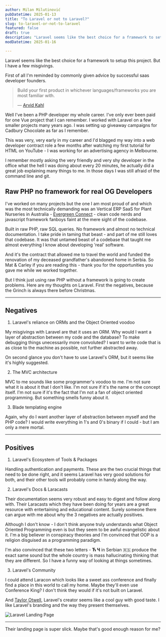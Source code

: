 ```yaml
---
author: Milan Milutinović
pubDatetime: 2025-01-13
title: "To Laravel or not to Laravel?"
slug: to-laravel-or-not-to-laravel
featured: false
draft: true
description: "Laravel seems like the best choice for a framework to setup this project. But I have a few misgivings."
modDatetime: 2025-01-16

---
```


Laravel seems like the best choice for a framework to setup this project. But I have a few misgivings.

First of all I'm reminded by commonly given advice by successful saas developer founders.

> Build your first product in whichever languages/frameworks you are most familiar with.
>
> &mdash;  <a href="https://www.amazon.com/Zero-Sold-Start-Bootstrapped-Business-ebook/dp/B08BWZS8VN" target="_blank">Arvid Kahl</a>

Well I've been a PHP developer my whole career. I've only ever been paid for one Vue project that I can remember. I worked with Laravel on a few smaller projects many years ago. I was setting up giveaway campaigns for Cadbury Chocolate as far as I remember. 

This was very, very early in my career and I'd blagged my way into a web developer contract role a few months after watching my first tutorial for HTML on YouTube - I was working for an advertising agency in Melbourne. 

I remember mostly asking the very friendly and very shy developer in the office what the hell I was doing about every 20 minutes, he actually did a great job explaining many things to me. In those days I was still afraid of the command line and git.

## Raw PHP no framework for real OG Developers

I've worked on many projects but the one I am most proud of and which was the most technically demanding was an Vertical ERP SaaS for Plant Nurseries in Australia - <a href="https://evergreenconnect.com.au" target="_blank">Evergreen Connect</a> - clean code nerds and javascript framework fanboys faint at the mere sight of the codebase. 

Built in raw PHP, raw SQL queries. No framework and almost no technical documentation. I take pride in taming that beast - and part of me still loves that codebase. It was that untamed beast of a codebase that taught me almost everything I know about developing 'real' software. 

And it's the contract that allowed me to travel the world and funded the renovation of my deceased grandfather's abandoned home in Serbia. So Mat & Carley if you are reading this - thank you for the opportunities you gave me while we worked together.

But I think just using raw PHP without a framework is going to create problems. Here are my thoughts on Laravel. First the negatives, because the Grinch is always there before Christmas.

---

## Negatives

1. Laravel's reliance on ORMs and the Object Oriented voodoo

My misgivings with Laravel are that it uses an ORM. Why would I want a layer of abstraction between my code and the database? To make debugging things unecessarily more convoluted? I want to write code that is as close to the machine as possible, not further abstracted away. 

On second glance you don't have to use Laravel's ORM, but it seems like it's highly suggested.

2. The MVC architecture

MVC to me sounds like some programmer's voodoo to me. I'm not sure what it is about it that I don't like. I'm not sure if it's the name or the concept itself. I'm not sure if it's the fact that I'm not a fan of object oriented programming. But something smells funny about it.

3. Blade templating engine

Again, why do I want another layer of abstraction between myself and the PHP code? I would write everything in 1's and 0's binary if I could - but I am only a mere mortal.

---

## Positives

1. Laravel's Ecosystem of Tools & Packages

Handling authentication and payments. These are the two crucial things that need to be done right, and it seems Laravel has very good solutions for both, and their other tools will probably come in handy along the way.

2. Laravel's Docs & Laracasts

Their documentation seems very robust and easy to digest and follow along with. Their Laracasts which they have been doing for years are a great resource with entertaining and educational content. Surely someone there can argue with me about why the 3 negatives are actually positives.

Although I don't know - I don't think anyone truly understands what Object Oriented Programming even is but they seem to be awful evangelistic about it. I'm a big believer in conspiracy theories and I'm convinced that OOP is a religion disguised as a programming paradigm. 

I'm also convinced that these two letters - **Ћ Ч** in Serbian 🇷🇸 produce the exact same sound but the whole country is mass hallucinating thinking that they are different. So I have a funny way of looking at things sometimes.

3. Laravel's Community

I could attend Laracon which looks like a sweet ass conference and finally find a place in this world to call my home. Maybe they'll even use Conference King? I don't think they would if it's not built on Laravel.

And <a href="https://x.com/taylorotwell" target="_blank">Taylor Otwell</a>, Laravel's creator seems like a cool guy with good taste. I like Laravel's branding and the way they present themselves.

<img src="/assets/laravel.jpg" alt="Laravel Landing Page" />


---

Their landing page is super slick. Maybe that's good enough reason for me?
